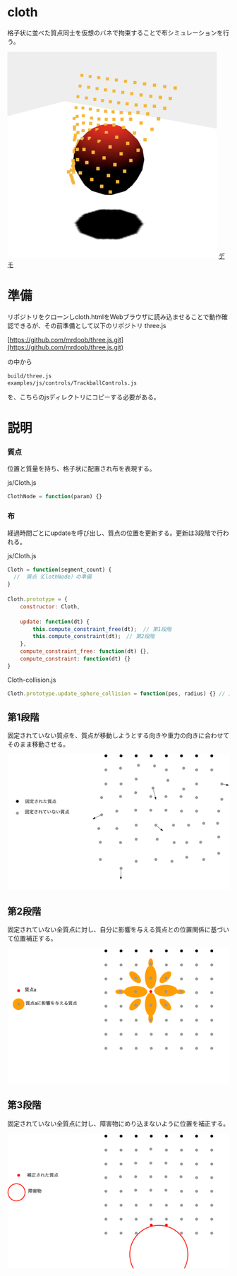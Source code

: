 # cloth
格子状に並べた質点同士を仮想のバネで拘束することで布シミュレーションを行う。

![](doc/demo.png)
[デモ](http://tetera.jp/physics/cloth.html)

# 準備
リポジトリをクローンしcloth.htmlをWebブラウザに読み込ませることで動作確認できるが、その前準備として以下のリポジトリ
three.js

[https://github.com/mrdoob/three.js.git](https://github.com/mrdoob/three.js.git)


の中から
```
build/three.js
examples/js/controls/TrackballControls.js
```
を、こちらのjsディレクトリにコピーする必要がある。

# 説明 

### 質点
位置と質量を持ち、格子状に配置され布を表現する。

js/Cloth.js
```javascript:js/Cloth.js
ClothNode = function(param) {}
```

### 布
経過時間ごとにupdateを呼び出し、質点の位置を更新する。更新は3段階で行われる。

js/Cloth.js
```javascript:js/Cloth.js
Cloth = function(segment_count) {
  //  質点（ClothNode）の準備
}

Cloth.prototype = {
    constructor: Cloth,
    
    update: function(dt) {
        this.compute_constraint_free(dt);  // 第1段階
        this.compute_constraint(dt);　// 第2段階
    },
    compute_constraint_free: function(dt) {},
    compute_constraint: function(dt) {}
}
```
Cloth-collision.js
```javascript:js/Cloth-collision.js
Cloth.prototype.update_sphere_collision = function(pos, radius) {} // 第3段階
```

## 第1段階
固定されていない質点を、質点が移動しようとする向きや重力の向きに合わせてそのまま移動させる。

![](doc/1.png)

## 第2段階
固定されていない全質点に対し、自分に影響を与える質点との位置関係に基づいて位置補正する。

![](doc/2.png)

## 第3段階
固定されていない全質点に対し、障害物にめり込まないように位置を補正する。

![](doc/3.png)
